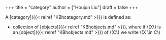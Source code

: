 +++
title = "category"
author = ["Houjun Liu"]
draft = false
+++

A [category]({{< relref "KBhcategory.md" >}}) is defined as:

-   collection of [objects]({{< relref "KBhobjects.md" >}}), where if \\(X\\) is an [object]({{< relref "KBhobjects.md" >}}) of \\(C\\) we write \\(X \in C\\)
